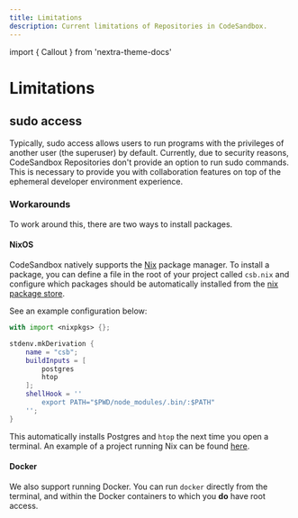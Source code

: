 ```yaml
---
title: Limitations
description: Current limitations of Repositories in CodeSandbox.
---
```


import { Callout } from 'nextra-theme-docs'

# Limitations

## sudo access

Typically, sudo access allows users to run programs with the privileges of another user (the superuser) by default. Currently, due to security reasons, CodeSandbox Repositories don't provide an option to run sudo commands. This is necessary to provide you with collaboration features on top of the ephemeral developer environment experience.

### Workarounds

To work around this, there are two ways to install packages.

#### NixOS

CodeSandbox natively supports the [Nix](https://nixos.org/) package manager. To install a package, you can define a file in the root of your project called `csb.nix` and configure which packages should be automatically installed from the [nix package store](https://search.nixos.org/packages).

See an example configuration below:

```nix
with import <nixpkgs> {};

stdenv.mkDerivation {
    name = "csb";
    buildInputs = [
        postgres
        htop
    ];
    shellHook = ''
        export PATH="$PWD/node_modules/.bin/:$PATH"
    '';
}
```

This automatically installs Postgres and `htop` the next time you open a terminal. An example of a project running Nix can be found [here](https://codesandbox.io/p/github/codesandbox/test-sandbox/main).

#### Docker

We also support running Docker. You can run `docker` directly from the terminal, and within the Docker containers to which you **do** have root access.
